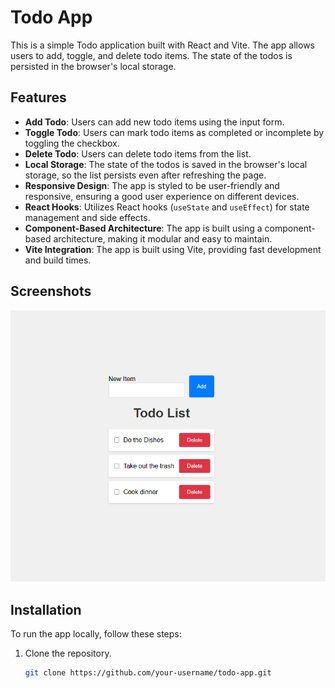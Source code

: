 # Todo App

This is a simple Todo application built with React and Vite. The app allows users to add, toggle, and delete todo items. The state of the todos is persisted in the browser's local storage.

## Features

- **Add Todo**: Users can add new todo items using the input form.
- **Toggle Todo**: Users can mark todo items as completed or incomplete by toggling the checkbox.
- **Delete Todo**: Users can delete todo items from the list.
- **Local Storage**: The state of the todos is saved in the browser's local storage, so the list persists even after refreshing the page.
- **Responsive Design**: The app is styled to be user-friendly and responsive, ensuring a good user experience on different devices.
- **React Hooks**: Utilizes React hooks (`useState` and `useEffect`) for state management and side effects.
- **Component-Based Architecture**: The app is built using a component-based architecture, making it modular and easy to maintain.
- **Vite Integration**: The app is built using Vite, providing fast development and build times.

## Screenshots


![Screenshot](images/screenshot.png)

## Installation

To run the app locally, follow these steps:

1. Clone the repository.
   ```sh
   git clone https://github.com/your-username/todo-app.git
